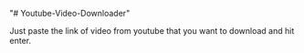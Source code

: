 "# Youtube-Video-Downloader" 


Just paste the link of video from youtube that you want to download and hit enter.
